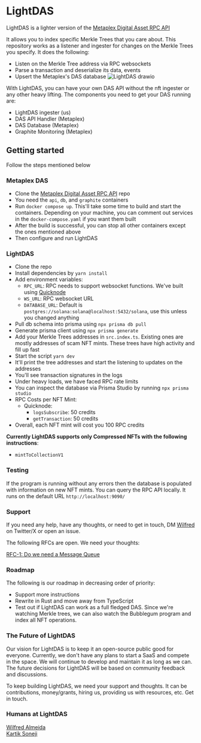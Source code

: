 # LightDAS
LightDAS is a lighter version of the [Metaplex Digital Asset RPC API](https://github.com/metaplex-foundation/digital-asset-rpc-infrastructure)

It allows you to index specific Merkle Trees that you care about. This repository works as a listener and ingester for changes on the Merkle Trees you specify. It does the following:
- Listen on the Merkle Tree address via RPC websockets
- Parse a transaction and deserialize its data, events
- Upsert the Metaplex's DAS database
![LightDAS drawio](https://github.com/WilfredAlmeida/LightDAS/assets/60785452/323da5a6-de11-45a0-bdd2-e5b28d547e71)

With LightDAS, you can have your own DAS API without the nft ingester or any other heavy lifting. The components you need to get your DAS running are:
- LightDAS ingester (us)
- DAS API Handler (Metaplex)
- DAS Database (Metaplex)
- Graphite Monitoring (Metaplex)

## Getting started
Follow the steps mentioned below

### Metaplex DAS
- Clone the [Metaplex Digital Asset RPC API](https://github.com/metaplex-foundation/digital-asset-rpc-infrastructure) repo
- You need the `api`, `db`, and `graphite` containers
- Run `docker compose up`. This'll take some time to build and start the containers. Depending on your machine, you can comment out services in the `docker-compose.yaml` if you want them built
- After the build is successful, you can stop all other containers except the ones mentioned above
- Then configure and run LightDAS

### LightDAS
- Clone the repo
- Install dependencies by `yarn install`
- Add environment variables:
  - `RPC_URL`: RPC needs to support websocket functions. We've built using [Quicknode](https://www.quicknode.com/?via=aayush)
  - `WS_URL`: RPC websocket URL
  - `DATABASE_URL`: Default is `postgres://solana:solana@localhost:5432/solana`, use this unless you changed anything
- Pull db schema into prisma using `npx prisma db pull`
- Generate prisma client using `npx prisma generate`
- Add your Merkle Trees addresses in `src.index.ts`. Existing ones are mostly addresses of scam NFT mints. These trees have high activity and fill up fast
- Start the script `yarn dev`
- It'll print the tree addresses and start the listening to updates on the addresses
- You'll see transaction signatures in the logs
- Under heavy loads, we have faced RPC rate limits
- You can inspect the database via Prisma Studio by running `npx prisma studio`
- RPC Costs per NFT Mint:
  - Quicknode:
    - `logsSubscribe`: 50 credits
    - `getTransaction`: 50 credits
- Overall, each NFT mint will cost you 100 RPC credits

**Currently LightDAS supports only Compressed NFTs with the following instructions**:
- `mintToCollectionV1`

### Testing
If the program is running without any errors then the database is populated with information on new NFT mints. You can query the RPC API locally. It runs on the default URL `http://localhost:9090/`


### Support
If you need any help, have any thoughts, or need to get in touch, DM [Wilfred](https://twitter.com/WilfredAlmeida_) on Twitter/X or open an issue.

The following RFCs are open. We need your thoughts:

[RFC-1: Do we need a Message Queue](https://github.com/WilfredAlmeida/ldas/issues/2)

### Roadmap
The following is our roadmap in decreasing order of priority:  
- Support more instructions
- Rewrite in Rust and move away from TypeScript
- Test out if LightDAS can work as a full fledged DAS. Since we're watching Merkle trees, we can also watch the Bubblegum program and index all NFT operations.

### The Future of LightDAS
Our vision for LightDAS is to keep it an open-source public good for everyone. Currently, we don't have any plans to start a SaaS and compete in the space. We will continue to develop and maintain it as long as we can. The future decisions for LightDAS will be based on community feedback and discussions.

To keep building LightDAS, we need your support and thoughts. It can be contributions, money/grants, hiring us, providing us with resources, etc. Get in touch.

### Humans at LightDAS
[Wilfred Almeida](https://twitter.com/WilfredAlmeida_)  
[Kartik Soneji](https://github.com/KartikSoneji)
